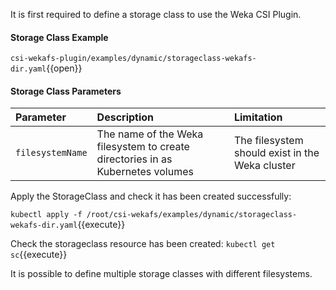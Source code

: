 It is first required to define a storage class to use the Weka CSI Plugin.

#### Storage Class Example

`csi-wekafs-plugin/examples/dynamic/storageclass-wekafs-dir.yaml`{{open}}

#### **Storage Class Parameters**

| **Parameter** | Description | Limitation |
| :--- | :--- | :--- |
| `filesystemName` | The name of the Weka filesystem to create directories in as Kubernetes volumes | The filesystem should exist in the Weka cluster |

Apply the StorageClass and check it has been created successfully:

`kubectl apply -f /root/csi-wekafs/examples/dynamic/storageclass-wekafs-dir.yaml`{{execute}}

Check the storageclass resource has been created:
`kubectl get sc`{{execute}}

It is possible to define multiple storage classes with different filesystems.
